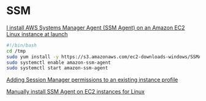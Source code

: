 # SSM

[I install AWS Systems Manager Agent (SSM Agent) on an Amazon EC2 Linux instance at launch](https://aws.amazon.com/premiumsupport/knowledge-center/install-ssm-agent-ec2-linux/)

```sh
#!/bin/bash
cd /tmp
sudo yum install -y https://s3.amazonaws.com/ec2-downloads-windows/SSMAgent/latest/linux_amd64/amazon-ssm-agent.rpm
sudo systemctl enable amazon-ssm-agent
sudo systemctl start amazon-ssm-agent
```

[Adding Session Manager permissions to an existing instance profile](https://docs.aws.amazon.com/systems-manager/latest/userguide/getting-started-add-permissions-to-existing-profile.html)

[Manually install SSM Agent on EC2 instances for Linux](https://docs.aws.amazon.com/systems-manager/latest/userguide/sysman-manual-agent-install.html)

